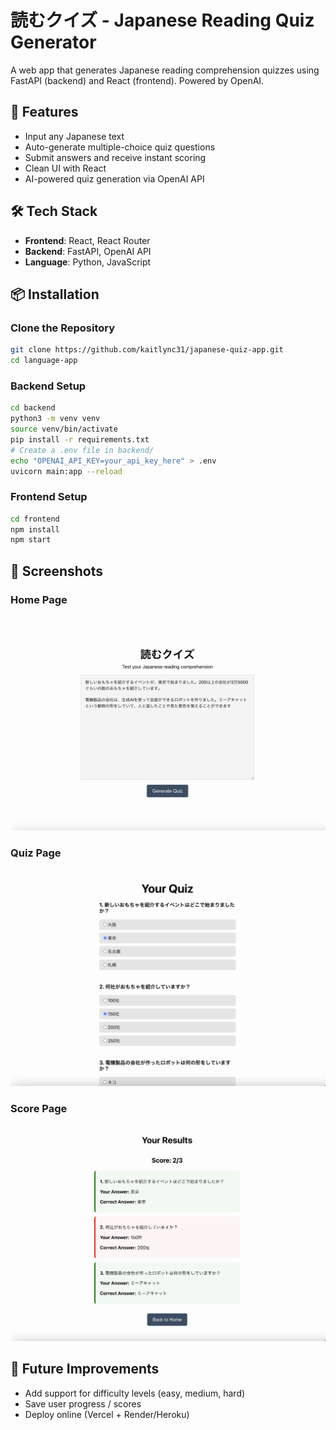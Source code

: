 # 読むクイズ - Japanese Reading Quiz Generator

A web app that generates Japanese reading comprehension quizzes using FastAPI (backend) and React (frontend). Powered by OpenAI.

## 🚀 Features
- Input any Japanese text
- Auto-generate multiple-choice quiz questions
- Submit answers and receive instant scoring
- Clean UI with React
- AI-powered quiz generation via OpenAI API

## 🛠 Tech Stack
- **Frontend**: React, React Router
- **Backend**: FastAPI, OpenAI API
- **Language**: Python, JavaScript

## 📦 Installation

### Clone the Repository
```bash
git clone https://github.com/kaitlync31/japanese-quiz-app.git
cd language-app
```

### Backend Setup 
```bash
cd backend
python3 -m venv venv
source venv/bin/activate
pip install -r requirements.txt
# Create a .env file in backend/
echo "OPENAI_API_KEY=your_api_key_here" > .env
uvicorn main:app --reload
```

### Frontend Setup 
```bash
cd frontend
npm install
npm start
```

## 📸 Screenshots
### Home Page
![Home Page](screenshots/home.png)
### Quiz Page
![Quiz Page](screenshots/quiz.png)
### Score Page
![Score Page](screenshots/score.png)

## 🎯 Future Improvements
- Add support for difficulty levels (easy, medium, hard)
- Save user progress / scores
- Deploy online (Vercel + Render/Heroku)
